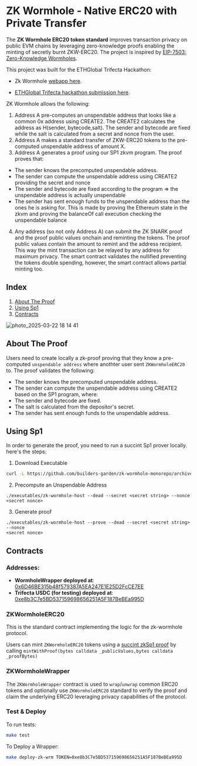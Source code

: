 # ZK Wormhole - Native ERC20 with Private Transfer
The **ZK Wormhole ERC20 token standard**  improves transaction privacy on public EVM chains by leveraging zero-knowledge proofs enabling the minting of secretly burnt ZKW-ERC20. 
The project is inspired by [EIP-7503: Zero-Knowledge Wormholes](https://eips.ethereum.org/EIPS/eip-7503).

This project was built for the ETHGlobal Trifecta Hackathon:

- Zk Wormhole [webapp here](https://zk-wormhole-monorepo-git-main-buildersgarden.vercel.app/).

- [ETHGlobal Trifecta hackathon submission here](https://ethglobal.com/showcase/zk-wormhole-7d6c3). 

ZK Wormhole allows the following:
1) Address A pre-computes an unspendable address that looks like a common 0x address using CREATE2. The CREATE2 calculates the address as H(sender, bytecode,salt). The sender and bytecode are fixed while the salt is calculated from a secret and nonce from the user.
2) Address A makes a standard transfer of ZKW-ERC20 tokens to the pre-computed unspendable address of amount X.
3)  Address A generates a proof using our SP1 zkvm program. The proof proves that:
   - The sender knows the precomputed unspendable address.
   - The sender can compute the unspendable address using CREATE2 providing the secret and nonce
- The sender and bytecode are fixed according to the program => the unspendable address is actually unspendable
- The sender has sent enough funds to the unspendable address than the ones he is asking for. This is made by proving the Ethereum state in the zkvm and proving the balanceOf call execution checking the unspendable balance
4) Any address (so not only Address A) can submit the ZK SNARK proof and the proof public values onchain and reminting the tokens. The proof public values contain the amount to remint and the address recipient. This way the mint transaction can be relayed by any address for maximum privacy. The smart contract validates the nullified preventing the tokens double spending, however, the smart contract allows partial minting too.


## Index

1. [About The Proof](#about-the-proof)
2. [Using Sp1](#using-sp1)
3. [Contracts](#contracts)

![photo_2025-03-22 18 14 41](https://github.com/user-attachments/assets/477b707f-f6c6-4740-99ef-db4ba312bd4d)

## About The Proof

Users need to create locally a zk-proof proving that they know a pre-computed `unspendable address` where anothter user sent `ZKWormholeERC20` to.
The proof validates the following:

- The sender knows the precomputed unspendable address.
- The sender can compute the unspendable address using CREATE2 based on the SP1 program, where:
- The sender and bytecode are fixed.
- The salt is calculated from the depositor's secret.
- The sender has sent enough funds to the unspendable address.

## Using Sp1
In order to generate the proof, you need to run a succint Sp1 prover locally. here's the steps:

1. Download Executable
```bash
curl -L https://github.com/builders-garden/zk-wormhole-monorepo/archive/refs/heads/main.tar.gz | tar xz --strip-components=1 "main/executables"
```

2. Precompute an Unspendable Address
```
./executables/zk-wormhole-host --dead --secret <secret string> --nonce 
<secret nonce>
```

3. Generate proof
```
./executables/zk-wormhole-host --prove --dead --secret <secret string> --nonce 
<secret nonce>
```

## Contracts

### Addresses:

- **WormholeWrapper deployed at**: [0x6D46BE315b48f579387A5EA247E1E25D2FcCE7EE](https://holesky.etherscan.io/address/0x6D46BE315b48f579387A5EA247E1E25D2FcCE7EE#readContract)
- **Trifecta USDC (for testing) deployed at**: [0xe8b3C7e5BD537159698656251A5F187BeBEa995D](https://holesky.etherscan.io/token/0xe8b3c7e5bd537159698656251a5f187bebea995d?a=0xb80f75bb1a766bc6269d2eb205ed7c986513bc0b#readContract)

### ZKWormholeERC20

This is the standard contract implementing the logic for the zk-wormhole protocol.

Users can mint `ZKWormholeERC20` tokens using a [succint zkSp1 proof](https://docs.succinct.xyz/docs/sp1/introduction) by calling `mintWithProof(bytes calldata _publicValues,bytes calldata _proofBytes)`

### ZKWormholeWrapper

The `ZKWormholeWrapper` contract is used to `wrap`/`unwrap` common ERC20 tokens and optionally use
`ZKWormholeERC20` standard to verify the proof and claim the underlying ERC20 leveraging privacy capabilities of the protocol.

### Test & Deploy

To run tests:

```bash
make test
```

To Deploy a Wrapper:

```bash
make deploy-zk-wrm TOKEN=0xe8b3C7e5BD537159698656251A5F187BeBEa995D
```

